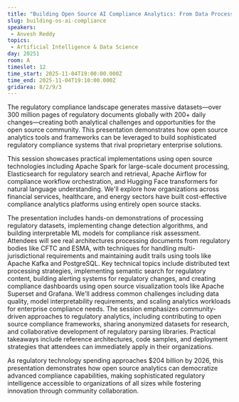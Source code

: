 ```yaml
---
title: "Building Open Source AI Compliance Analytics: From Data Processing to Regulatory Intelligence"
slug: building-os-ai-compliance
speakers:
 - Anvesh Reddy
topics: 
 - Artificial Intelligence & Data Science
day: 20251
room: A
timeslot: 12
time_start: 2025-11-04T19:00:00.000Z
time_end: 2025-11-04T19:10:00.000Z
gridarea: 8/2/9/3
---
```


The regulatory compliance landscape generates massive datasets—over 300 million pages of regulatory documents globally with 200+ daily changes—creating both analytical challenges and opportunities for the open source community. This presentation demonstrates how open source analytics tools and frameworks can be leveraged to build sophisticated regulatory compliance systems that rival proprietary enterprise solutions.

This session showcases practical implementations using open source technologies including Apache Spark for large-scale document processing, Elasticsearch for regulatory search and retrieval, Apache Airflow for compliance workflow orchestration, and Hugging Face transformers for natural language understanding. We'll explore how organizations across financial services, healthcare, and energy sectors have built cost-effective compliance analytics platforms using entirely open source stacks.

The presentation includes hands-on demonstrations of processing regulatory datasets, implementing change detection algorithms, and building interpretable ML models for compliance risk assessment. Attendees will see real architectures processing documents from regulatory bodies like CFTC and ESMA, with techniques for handling multi-jurisdictional requirements and maintaining audit trails using tools like Apache Kafka and PostgreSQL.
Key technical topics include distributed text processing strategies, implementing semantic search for regulatory content, building alerting systems for regulatory changes, and creating compliance dashboards using open source visualization tools like Apache Superset and Grafana. We'll address common challenges including data quality, model interpretability requirements, and scaling analytics workloads for enterprise compliance needs.
The session emphasizes community-driven approaches to regulatory analytics, including contributing to open source compliance frameworks, sharing anonymized datasets for research, and collaborative development of regulatory parsing libraries. Practical takeaways include reference architectures, code samples, and deployment strategies that attendees can immediately apply in their organizations.

As regulatory technology spending approaches $204 billion by 2026, this presentation demonstrates how open source analytics can democratize advanced compliance capabilities, making sophisticated regulatory intelligence accessible to organizations of all sizes while fostering innovation through community collaboration.